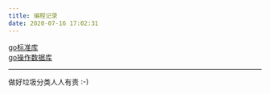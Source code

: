```yaml
---
title: 编程记录
date: 2020-07-16 17:02:31
---
```



[go标准库](/code/go/go-library/index.html)        
[go操作数据库](/code/go/go-db/index.html)        


---

做好垃圾分类人人有责 :-)



